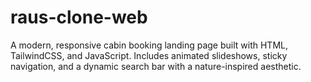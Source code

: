# raus-clone-web
A modern, responsive cabin booking landing page built with HTML, TailwindCSS, and JavaScript. Includes animated slideshows, sticky navigation, and a dynamic search bar with a nature-inspired aesthetic.
